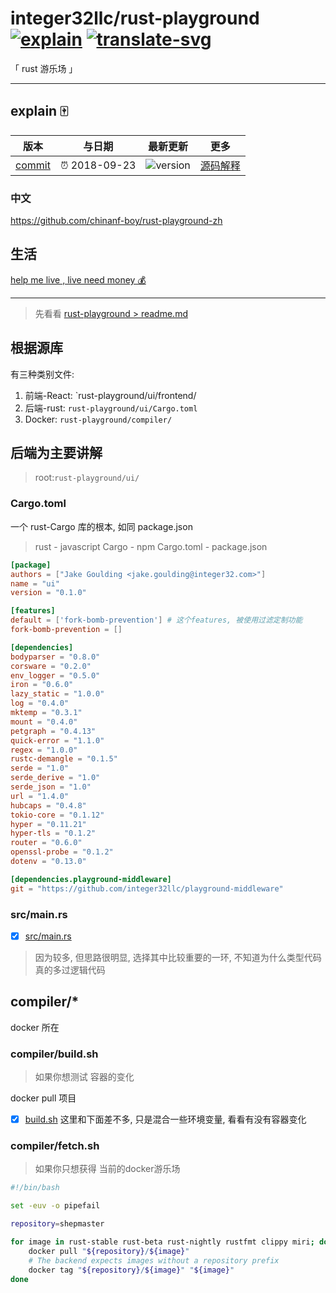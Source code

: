 # integer32llc/rust-playground [![explain]][source] [![translate-svg]][translate-list]

<!-- [![size-img]][size] -->

[explain]: http://llever.com/explain.svg
[source]: https://github.com/chinanf-boy/Source-Explain
[translate-svg]: http://llever.com/translate.svg
[translate-list]: https://github.com/chinanf-boy/rust-playground-zh
[size-img]: https://packagephobia.now.sh/badge?p=Name
[size]: https://packagephobia.now.sh/result?p=Name

「 rust 游乐场 」

---

## explain 🀄️

<!-- doc-templite START generated -->
<!-- docTempliteId = 'github' -->
<!-- time = '2018-09-23' -->
<!-- name = 'integer32llc' -->
<!-- repo = 'rust-playground' -->
<!-- commit = 'c54773e3b2112bd9d92297fa5af73ee80f58618b' -->
版本 | 与日期 | 最新更新 | 更多
---|---|---|---
[commit] | ⏰ 2018-09-23 | ![version] | [源码解释][source]

[commit]: https://github.com/integer32llc/rust-playground/tree/c54773e3b2112bd9d92297fa5af73ee80f58618b
[version]: https://img.shields.io/github/last-commit/integer32llc/rust-playground.svg

<!-- doc-templite END generated -->

### 中文

https://github.com/chinanf-boy/rust-playground-zh

## 生活

[help me live , live need money 💰](https://github.com/chinanf-boy/live-need-money)

---

> 先看看 [rust-playground > readme.md][translate-list]

## 根据源库

有三种类别文件:

1. 前端-React: `rust-playground/ui/frontend/
2. 后端-rust: `rust-playground/ui/Cargo.toml`
3. Docker: `rust-playground/compiler/`

## 后端为主要讲解

> root:`rust-playground/ui/`

### Cargo.toml

一个 rust-Cargo 库的根本, 如同 package.json

> rust - javascript
> Cargo - npm 
> Cargo.toml - package.json

``` toml
[package]
authors = ["Jake Goulding <jake.goulding@integer32.com>"]
name = "ui"
version = "0.1.0"

[features]
default = ['fork-bomb-prevention'] # 这个features, 被使用过滤定制功能
fork-bomb-prevention = []

[dependencies]
bodyparser = "0.8.0"
corsware = "0.2.0"
env_logger = "0.5.0"
iron = "0.6.0"
lazy_static = "1.0.0"
log = "0.4.0"
mktemp = "0.3.1"
mount = "0.4.0"
petgraph = "0.4.13"
quick-error = "1.1.0"
regex = "1.0.0"
rustc-demangle = "0.1.5"
serde = "1.0"
serde_derive = "1.0"
serde_json = "1.0"
url = "1.4.0"
hubcaps = "0.4.8"
tokio-core = "0.1.12"
hyper = "0.11.21"
hyper-tls = "0.1.2"
router = "0.6.0"
openssl-probe = "0.1.2"
dotenv = "0.13.0"

[dependencies.playground-middleware]
git = "https://github.com/integer32llc/playground-middleware"

```

### src/main.rs

- [x] [src/main.rs](./src/main.md)

> 因为较多, 但思路很明显, 选择其中比较重要的一环, 不知道为什么类型代码真的多过逻辑代码

## compiler/*

docker 所在 

### compiler/build.sh

> 如果你想测试 容器的变化

docker pull 项目

- [x] [build.sh](./src/compiler/build.md) 这里和下面差不多, 只是混合一些环境变量, 看看有没有容器变化

### compiler/fetch.sh

> 如果你只想获得 当前的docker游乐场

``` bash
#!/bin/bash

set -euv -o pipefail

repository=shepmaster

for image in rust-stable rust-beta rust-nightly rustfmt clippy miri; do
    docker pull "${repository}/${image}"
    # The backend expects images without a repository prefix
    docker tag "${repository}/${image}" "${image}"
done
```